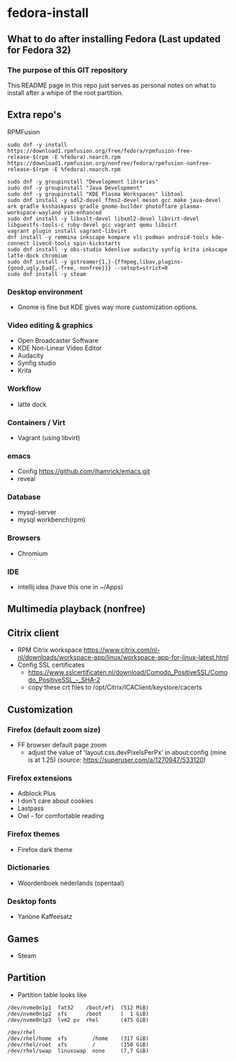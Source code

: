 # fedora-install 
## What to do after installing Fedora (Last updated for Fedora 32)
### The purpose of this GIT repository
This README page in this repo just serves as personal notes on what to install after a whipe of the root partition.

## Extra repo's
RPMFusion
```
sudo dnf -y install https://download1.rpmfusion.org/free/fedora/rpmfusion-free-release-$(rpm -E %fedora).noarch.rpm https://download1.rpmfusion.org/nonfree/fedora/rpmfusion-nonfree-release-$(rpm -E %fedora).noarch.rpm

sudo dnf -y groupinstall "Development libraries"
sudo dnf -y groupinstall "Java Development"
sudo dnf -y groupinstall "KDE Plasma Workspaces" libtool
sudo dnf install -y sdl2-devel ffms2-devel meson gcc make java-devel ark gradle ksshaskpass gradle gnome-builder photoflare plasma-workspace-wayland vim-enhanced
sudo dnf install -y libxslt-devel libxml2-devel libvirt-devel libguestfs-tools-c ruby-devel gcc vagrant qemu libvirt
vagrant plugin install vagrant-libvirt
dnf install -y remmina inkscape kompare vlc podman android-tools kde-connect livecd-tools spin-kickstarts
sudo dnf install -y obs-studio kdenlive audacity synfig krita inkscape latte-dock chromium
sudo dnf install -y gstreamer{1,}-{ffmpeg,libav,plugins-{good,ugly,bad{,-free,-nonfree}}} --setopt=strict=0
sudo dnf install -y steam
```

### Desktop environment 
- Gnome is fine but KDE gives way more customization options. 

### Video editing & graphics
- Open Broadcaster Software
- KDE Non-Linear Video Editor
- Audacity
- Synfig studio
- Krita


### Workflow
- latte dock


### Containers / Virt
* Vagrant (using libvirt)

### emacs
* Config https://github.com/jhamrick/emacs.git
* reveal

### Database
* mysql-server
* mysql workbench(rpm)

### Browsers 
- Chromium


### IDE
* intellij idea (have this one in ~/Apps) 

## Multimedia playback (nonfree)


## Citrix client
- RPM Citrix workspace https://www.citrix.com/nl-nl/downloads/workspace-app/linux/workspace-app-for-linux-latest.html
- Config SSL certificates
  - https://www.sslcertificaten.nl/download/Comodo_PositiveSSL/Comodo_PositiveSSL_-_SHA-2
  - copy these crt files to /opt/Citrix/ICAClient/keystore/cacerts

## Customization
### Firefox (default zoom size)
- FF browser default page zoom 
  - adjust the value of 'layout.css.devPixelsPerPx' in about:config (mine is at 1.25) 
(source: https://superuser.com/a/1270947/533120)

### Firefox extensions
- Adblock Plus
- I don't care about cookies
- Lastpass
- Owl - for comfortable reading

### Firefox themes
- Firefox dark theme

### Dictionaries
- Woordenboek nederlands (opentaal)

### Desktop fonts
- Yanone Kaffeesatz

## Games
- Steam

## Partition
- Partition table looks like
```
/dev/nvme0n1p1  fat32    /boot/efi  (512 MiB)
/dev/nvme0n1p2  xfs      /boot      (  1 GiB)
/dev/nvme0n1p3  lvm2 pv  rhel       (475 GiB)

/dev/rhel
/dev/rhel/home  xfs        /home    (317 GiB)
/dev/rhel/root  xfs        /        (150 GiB)
/dev/rhel/swap  linuxswap  none     (7,7 GiB)
```

